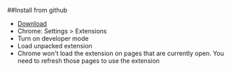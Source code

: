 ##Install from github

- [Download](https://github.com/jbsmith731/chrome-col/archive/master.zip)
- Chrome: Settings > Extensions
- Turn on developer mode
- Load unpacked extension
- Chrome won't load the extension on pages that are currently open. You need to refresh those pages to use the extension
